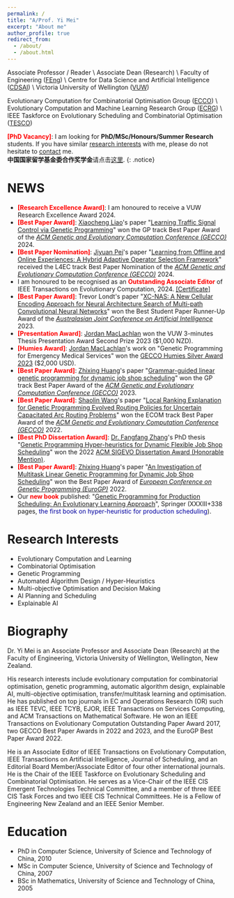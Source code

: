 ```yaml
---
permalink: /
title: "A/Prof. Yi Mei"
excerpt: "About me"
author_profile: true
redirect_from: 
  - /about/
  - /about.html
---
```


Associate Professor / Reader \\
Associate Dean (Research) \\
Faculty of Engineering ([FEng](https://www.wgtn.ac.nz/engineering)) \\
Centre for Data Science and Artificial Intelligence ([CDSAI](https://www.wgtn.ac.nz/cdsai)) \\
Victoria University of Wellington ([VUW](https://www.wgtn.ac.nz/))



Evolutionary Computation for Combinatorial Optimisation Group ([ECCO](https://ecs.wgtn.ac.nz/Groups/ECCO/WebHome)) \\
Evolutionary Computation and Machine Learning Research Group ([ECRG](https://ecs.wgtn.ac.nz/Groups/ECRG/WebHome)) \\
IEEE Taskforce on Evolutionary Scheduling and Combinatorial Optimisation ([TESCO](https://homepages.ecs.vuw.ac.nz/~yimei/ieee-tf-esco/))


<span style="color: #FF0000"><b>[PhD Vacancy]</b></span>: I am looking for <b>PhD/MSc/Honours/Summer Research</b> students. If you have similar <a href="#research-interests">research interests</a> with me, please do not hesitate to <a href="mailto:yi.mei@ecs.vuw.ac.nz">contact</a> me. <br/>
<b>中国国家留学基金委合作奖学金</b>请点击<a href="/vuw-csc/">这里</a>.
{: .notice}



NEWS
======

<ul>
<!-- <li><span style="color: #FF0000"><b>[Call for papers]</b></span>: We are organising <a href="https://meiyi1986.github.io/cec2023-esco/">The Special Session on Evolutionary Scheduling and Combinatorial Optimisation</a> at <a href="https://2023.ieee-cec.org/">IEEE Congress on Evolutionary Computation 2023</a>. Submission due date: <span style="color: #FF0000"><b>13 Jan, 2023</b></span>.</li> -->
<li><span style="color: #FF0000"><b>[Research Excellence Award]</b></span>: I am honoured to receive a VUW Research Excellence Award 2024.</li>
<li><span style="color: #FF0000"><b>[Best Paper Award]</b></span>: <a href="https://ecs.wgtn.ac.nz/Main/GradXiaochengLiao">Xiaocheng Liao</a>'s paper "<a href="https://dl.acm.org/doi/10.1145/3638529.3654037">Learning Traffic Signal Control via Genetic Programming</a>" won the GP track Best Paper Award of the <i><a href="https://gecco-2024.sigevo.org/">ACM Genetic and Evolutionary Computation Conference (GECCO)</a></i> 2024.</li>
<li><span style="color: #FF0000"><b>[Best Paper Nomination]</b></span>: <a href="https://ecs.wgtn.ac.nz/Main/GradJiyuanPei">Jiyuan Pei</a>'s paper "<a href="https://dl.acm.org/doi/10.1145/3638529.3654062">Learning from Offline and Online Experiences: A Hybrid Adaptive Operator Selection Framework</a>" received the L4EC track Best Paper Nomination of the <i><a href="https://gecco-2024.sigevo.org/">ACM Genetic and Evolutionary Computation Conference (GECCO)</a></i> 2024.</li>
<li>I am honoured to be recognised as an <span style="color: #FF0000"><b>Outstanding Associate Editor</b></span> of IEEE Transactions on Evolutionary Computation, 2024. <a href="../files/certificate-tevc-ae-2024.pdf">[Certificate]</a></li>
<li><span style="color: #FF0000"><b>[Best Paper Award]</b></span>: Trevor Londt's paper "<a href="https://link.springer.com/chapter/10.1007/978-981-99-8391-9_33">XC-NAS: A New Cellular Encoding Approach for Neural Architecture Search of Multi-path Convolutional Neural Networks</a>" won the Best Student Paper Runner-Up Award of the <i><a href="https://ajcai2023.org/">Australasian Joint Conference on Artificial Intelligence</a></i> 2023.</li>
<li><span style="color: #FF0000"><b>[Presentation Award]</b></span>: <a href="https://ecs.victoria.ac.nz/Main/GradJordanMacLachlan">Jordan MacLachlan</a> won the VUW 3-minutes Thesis Presentation Award Second Prize 2023 ($1,000 NZD).</li>
<li><span style="color: #FF0000"><b>[Humies Award]</b></span>: <a href="https://ecs.victoria.ac.nz/Main/GradJordanMacLachlan">Jordan MacLachlan</a>'s work on "Genetic Programming for Emergency Medical Services" won the <a href="https://dl.acm.org/doi/abs/10.1145/3629719.3629720">GECCO Humies Silver Award 2023</a> ($2,000 USD).</li>
<li><span style="color: #FF0000"><b>[Best Paper Award]</b></span>: <a href="https://ecs.victoria.ac.nz/Main/GradZhixinghuang">Zhixing Huang</a>'s paper "<a href="https://dl.acm.org/doi/10.1145/3583131.3590394">Grammar-guided linear genetic programming for dynamic job shop scheduling</a>" won the GP track Best Paper Award of the <i><a href="https://gecco-2023.sigevo.org/">ACM Genetic and Evolutionary Computation Conference (GECCO)</a></i> 2023.</li>
<li><span style="color: #FF0000"><b>[Best Paper Award]</b></span>: <a href="https://ecs.victoria.ac.nz/Main/GradShaolinWang">Shaolin Wang</a>'s paper "<a href="https://dl.acm.org/doi/10.1145/3512290.3528723">Local Ranking Explanation for Genetic Programming Evolved Routing Policies for Uncertain Capacitated Arc Routing Problems</a>" won the ECOM track Best Paper Award of the <i><a href="https://gecco-2022.sigevo.org/">ACM Genetic and Evolutionary Computation Conference (GECCO)</a></i> 2022.</li>
<!-- ![](/img/gecco2022_BP_Award_small.png) -->
<li><span style="color: #FF0000"><b>[Best PhD Dissertation Award]</b></span>: <a href="https://fangfang-zhang.github.io">Dr. Fangfang Zhang</a>'s PhD thesis "<a href="https://openaccess.wgtn.ac.nz/articles/thesis/Genetic_Programming_Hyper-heuristics_for_Dynamic_Flexible_Job_Shop_Scheduling/16528677/1">Genetic Programming Hyper-heuristics for Dynamic Flexible Job Shop Scheduling</a>" won the 2022 <a href="https://sig.sigevo.org/index.html/tiki-index.php?page=SIGEVO+Dissertation+Award#SIGEVO_Dissertation_Award">ACM SIGEVO Dissertation Award (Honorable Mention)</a>.</li>
<li><span style="color: #FF0000"><b>[Best Paper Award]</b></span>: <a href="https://ecs.wgtn.ac.nz/Main/GradZhixingHuang">Zhixing Huang</a>'s paper "<a href="https://link.springer.com/chapter/10.1007/978-3-031-02056-8_11">An Investigation of Multitask Linear Genetic Programming for Dynamic Job Shop Scheduling</a>" won the Best Paper Award of <i><a href="http://www.evostar.org/2022/eurogp/">European Conference on Genetic Programming (EuroGP)</a></i> 2022.</li>
<!-- ![](/img/eurogp2022_BP_certificate.png) -->
<li>Our <span style="color: #FF0000"><b>new book</b></span> published: "<a href="https://link.springer.com/book/10.1007/978-981-16-4859-5">Genetic Programming for Production Scheduling: An Evolutionary Learning Approach</a>", Springer (XXXIII+338 pages, <span style="color: #0000a0">the first book on hyper-heuristic for production scheduling</span>).</li>
<!-- ![](/img/gp-book-cover.jpg) -->
<!-- - I gave a **tutorial:** <a href="https://meiyi1986.github.io/cec2021-tutorial-xaigp/">**Towards Better Explainable AI Through Genetic Programming**</a> at <a href="https://cec2021.mini.pw.edu.pl">**IEEE Congress on Evolutionary Computation (CEC) 2021**</a>. [<a href="/files/xai-gp.pdf">Slides</a>] -->
</ul>

<a name="research-interests"></a>Research Interests
======
<ul>
<li>Evolutionary Computation and Learning</li>
<li>Combinatorial Optimisation</li>
<li>Genetic Programming</li>
<li>Automated Algorithm Design / Hyper-Heuristics</li>
<li>Multi-objective Optimisation and Decision Making</li>
<li>AI Planning and Scheduling</li>
<li>Explainable AI</li>
</ul>

Biography
======
Dr. Yi Mei is an Associate Professor and Associate Dean (Research) at the Faculty of Engineering, Victoria University of Wellington, Wellington, New Zealand. 

His research interests include evolutionary computation for combinatorial optimisation, genetic programming, automatic algorithm design, explainable AI, multi-objective optimisation, transfer/multitask learning and optimisation. He has published on top journals in EC and Operations Research (OR) such as IEEE TEVC, IEEE TCYB, EJOR, IEEE Transactions on Services Computing, and ACM Transactions on Mathematical Software. He won an IEEE Transactions on Evolutionary Computation Outstanding Paper Award 2017, two GECCO Best Paper Awards in 2022 and 2023, and the EuroGP Best Paper Award 2022. 

He is an Associate Editor of IEEE Transactions on Evolutionary Computation, IEEE Transactions on Artificial Intelligence, Journal of Scheduling, and an Editorial Board Member/Associate Editor of four other international journals. He is the Chair of the IEEE Taskforce on Evolutionary Scheduling and Combinatorial Optimisation. He serves as a Vice-Chair of the IEEE CIS Emergent Technologies Technical Committee, and a member of three IEEE CIS Task Forces and two IEEE CIS Technical Committees. He is a Fellow of Engineering New Zealand and an IEEE Senior Member.

Education
======
* PhD in Computer Science, University of Science and Technology of China, 2010
* MSc in Computer Science, University of Science and Technology of China, 2007
* BSc in Mathematics, University of Science and Technology of China, 2005



<!-- This is the front page of a website that is powered by the [academicpages template](https://github.com/academicpages/academicpages.github.io) and hosted on GitHub pages. [GitHub pages](https://pages.github.com) is a free service in which websites are built and hosted from code and data stored in a GitHub repository, automatically updating when a new commit is made to the respository. This template was forked from the [Minimal Mistakes Jekyll Theme](https://mmistakes.github.io/minimal-mistakes/) created by Michael Rose, and then extended to support the kinds of content that academics have: publications, talks, teaching, a portfolio, blog posts, and a dynamically-generated CV. You can fork [this repository](https://github.com/academicpages/academicpages.github.io) right now, modify the configuration and markdown files, add your own PDFs and other content, and have your own site for free, with no ads! An older version of this template powers my own personal website at [stuartgeiger.com](http://stuartgeiger.com), which uses [this Github repository](https://github.com/staeiou/staeiou.github.io). -->

<!-- A data-driven personal website
======
Like many other Jekyll-based GitHub Pages templates, academicpages makes you separate the website's content from its form. The content & metadata of your website are in structured markdown files, while various other files constitute the theme, specifying how to transform that content & metadata into HTML pages. You keep these various markdown (.md), YAML (.yml), HTML, and CSS files in a public GitHub repository. Each time you commit and push an update to the repository, the [GitHub pages](https://pages.github.com/) service creates static HTML pages based on these files, which are hosted on GitHub's servers free of charge.

Many of the features of dynamic content management systems (like Wordpress) can be achieved in this fashion, using a fraction of the computational resources and with far less vulnerability to hacking and DDoSing. You can also modify the theme to your heart's content without touching the content of your site. If you get to a point where you've broken something in Jekyll/HTML/CSS beyond repair, your markdown files describing your talks, publications, etc. are safe. You can rollback the changes or even delete the repository and start over -- just be sure to save the markdown files! Finally, you can also write scripts that process the structured data on the site, such as [this one](https://github.com/academicpages/academicpages.github.io/blob/master/talkmap.ipynb) that analyzes metadata in pages about talks to display [a map of every location you've given a talk](https://academicpages.github.io/talkmap.html).

Getting started
======
1. Register a GitHub account if you don't have one and confirm your e-mail (required!)
1. Fork [this repository](https://github.com/academicpages/academicpages.github.io) by clicking the "fork" button in the top right. 
1. Go to the repository's settings (rightmost item in the tabs that start with "Code", should be below "Unwatch"). Rename the repository "[your GitHub username].github.io", which will also be your website's URL.
1. Set site-wide configuration and create content & metadata (see below -- also see [this set of diffs](http://archive.is/3TPas) showing what files were changed to set up [an example site](https://getorg-testacct.github.io) for a user with the username "getorg-testacct")
1. Upload any files (like PDFs, .zip files, etc.) to the files/ directory. They will appear at https://[your GitHub username].github.io/files/example.pdf.  
1. Check status by going to the repository settings, in the "GitHub pages" section

Site-wide configuration
------
The main configuration file for the site is in the base directory in [_config.yml](https://github.com/academicpages/academicpages.github.io/blob/master/_config.yml), which defines the content in the sidebars and other site-wide features. You will need to replace the default variables with ones about yourself and your site's github repository. The configuration file for the top menu is in [_data/navigation.yml](https://github.com/academicpages/academicpages.github.io/blob/master/_data/navigation.yml). For example, if you don't have a portfolio or blog posts, you can remove those items from that navigation.yml file to remove them from the header. 

Create content & metadata
------
For site content, there is one markdown file for each type of content, which are stored in directories like _publications, _talks, _posts, _teaching, or _pages. For example, each talk is a markdown file in the [_talks directory](https://github.com/academicpages/academicpages.github.io/tree/master/_talks). At the top of each markdown file is structured data in YAML about the talk, which the theme will parse to do lots of cool stuff. The same structured data about a talk is used to generate the list of talks on the [Talks page](https://academicpages.github.io/talks), each [individual page](https://academicpages.github.io/talks/2012-03-01-talk-1) for specific talks, the talks section for the [CV page](https://academicpages.github.io/cv), and the [map of places you've given a talk](https://academicpages.github.io/talkmap.html) (if you run this [python file](https://github.com/academicpages/academicpages.github.io/blob/master/talkmap.py) or [Jupyter notebook](https://github.com/academicpages/academicpages.github.io/blob/master/talkmap.ipynb), which creates the HTML for the map based on the contents of the _talks directory).

**Markdown generator**

I have also created [a set of Jupyter notebooks](https://github.com/academicpages/academicpages.github.io/tree/master/markdown_generator
) that converts a CSV containing structured data about talks or presentations into individual markdown files that will be properly formatted for the academicpages template. The sample CSVs in that directory are the ones I used to create my own personal website at stuartgeiger.com. My usual workflow is that I keep a spreadsheet of my publications and talks, then run the code in these notebooks to generate the markdown files, then commit and push them to the GitHub repository.

How to edit your site's GitHub repository
------
Many people use a git client to create files on their local computer and then push them to GitHub's servers. If you are not familiar with git, you can directly edit these configuration and markdown files directly in the github.com interface. Navigate to a file (like [this one](https://github.com/academicpages/academicpages.github.io/blob/master/_talks/2012-03-01-talk-1.md) and click the pencil icon in the top right of the content preview (to the right of the "Raw | Blame | History" buttons). You can delete a file by clicking the trashcan icon to the right of the pencil icon. You can also create new files or upload files by navigating to a directory and clicking the "Create new file" or "Upload files" buttons. 

Example: editing a markdown file for a talk
![Editing a markdown file for a talk](/images/editing-talk.png)

For more info
------
More info about configuring academicpages can be found in [the guide](https://academicpages.github.io/markdown/). The [guides for the Minimal Mistakes theme](https://mmistakes.github.io/minimal-mistakes/docs/configuration/) (which this theme was forked from) might also be helpful. -->

